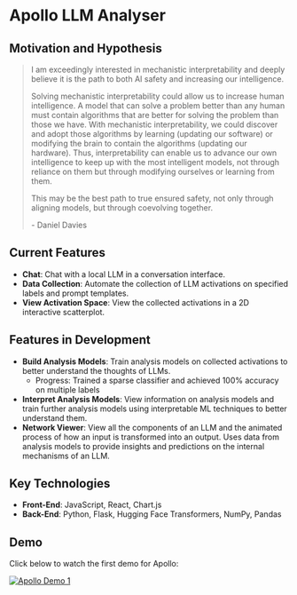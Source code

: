 # Apollo LLM Analyser

## Motivation and Hypothesis

> I am exceedingly interested in mechanistic interpretability and deeply believe it is the path to both AI safety and increasing our intelligence.
>
> Solving mechanistic interpretability could allow us to increase human intelligence. A model that can solve a problem better than any human must contain algorithms that are better for solving the problem than those we have. With mechanistic interpretability, we could discover and adopt those algorithms by learning (updating our software) or modifying the brain to contain the algorithms (updating our hardware). Thus, interpretability can enable us to advance our own intelligence to keep up with the most intelligent models, not through reliance on them but through modifying ourselves or learning from them.
>
> This may be the best path to true ensured safety, not only through aligning models, but through coevolving together.
>
> \- Daniel Davies

## Current Features

-   **Chat**: Chat with a local LLM in a conversation interface.
-   **Data Collection**: Automate the collection of LLM activations on specified labels and prompt templates.
-   **View Activation Space**: View the collected activations in a 2D interactive scatterplot.

## Features in Development

-   **Build Analysis Models**: Train analysis models on collected activations to better understand the thoughts of LLMs.
    -   Progress: Trained a sparse classifier and achieved 100% accuracy on multiple labels
-   **Interpret Analysis Models**: View information on analysis models and train further analysis models using interpretable ML techniques to better understand them.
-   **Network Viewer**: View all the components of an LLM and the animated process of how an input is transformed into an output. Uses data from analysis models to provide insights and predictions on the internal mechanisms of an LLM.

## Key Technologies

-   **Front-End**: JavaScript, React, Chart.js
-   **Back-End**: Python, Flask, Hugging Face Transformers, NumPy, Pandas

## Demo

Click below to watch the first demo for Apollo:

[![Apollo Demo 1](https://img.youtube.com/vi/jNSura9WWoY/0.jpg)](https://www.youtube.com/watch?v=jNSura9WWoY)
